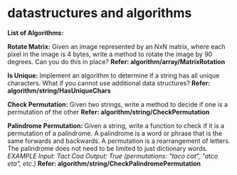 # datastructures and algorithms

**List of Algorithms:**

**Rotate Matrix:** Given an image represented by an NxN matrix, where each pixel in the image is 4
bytes, write a method to rotate the image by 90 degrees. Can you do this in place?
**Refer: algorithm/array/MatrixRotation**

**Is Unique:** Implement an algorithm to determine if a string has all unique characters. What if you
cannot use additional data structures?
**Refer: algorithm/string/HasUniqueChars**

**Check Permutation:** Given two strings, write a method to decide if one is a permutation of the
other
**Refer: algorithm/string/CheckPermutation**

**Palindrome Permutation:** Given a string, write a function to check if it is a permutation of a palindrome.
A palindrome is a word or phrase that is the same forwards and backwards. A permutation
is a rearrangement of letters. The palindrome does not need to be limited to just dictionary words.
_EXAMPLE
Input: Tact Coa
Output: True (permutations: "taco cat", "atco eta", etc.)_
**Refer: algorithm/string/CheckPalindromePermutation**

